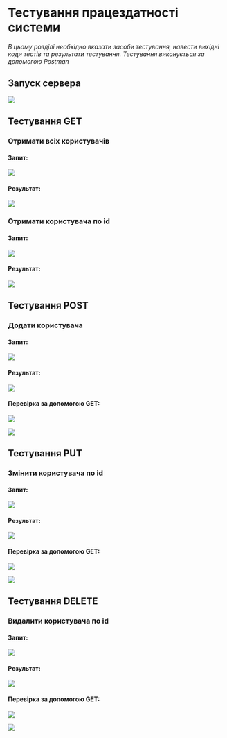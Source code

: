 # Тестування працездатності системи

*В цьому розділі необхідно вказати засоби тестування, навести вихідні коди тестів та результати тестування.*
*Тестування виконується за допомогою Postman*

## Запуск сервера

![](./Photos/server_start.png)

## Тестування GET

### Отримати всіх користувачів

#### Запит:
![](./Photos/get_all_datafiles.png)

#### Результат:
![](./Photos/get_all_datafiles_result.png)

### Отримати користувача по id

#### Запит:
![](./Photos/get_datafile_by_id.png)

#### Результат:
![](./Photos/get_datafile_by_id_result.png)

## Тестування POST

### Додати користувача

#### Запит:
![](./Photos/add_datafile_id4.png)

#### Результат:
![](./Photos/add_datafile_id4_result.png)

#### Перевірка за допомогою GET:
![](./Photos/get_datafile_id4.png)

![](./Photos/get_datafile_id4_result.png)

## Тестування PUT

### Змінити користувача по id

#### Запит:
![](./Photos/update_datafile_id4.png)

#### Результат:
![](./Photos/update_datafile_id4_result.png)

#### Перевірка за допомогою GET:
![](./Photos/get_updated_datafile_id4.png)

![](./Photos/get_updated_datafile_id4_result.png)

## Тестування DELETE

### Видалити користувача по id

#### Запит:
![](./Photos/delete_datafile_id2.png)

#### Результат:
![](./Photos/delete_datafile_id2_result.png)

#### Перевірка за допомогою GET:
![](./Photos/get_all_updated_datafiles.png)

![](./Photos/get_all_updated_datafiles_result.png)
